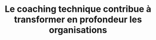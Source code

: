 ---
title: "Le coaching technique contribue à transformer en profondeur les organisations"
draft: false

############################# Target ############################
target:
  enable: true
  title: "_Nous transformons en profondeur les organisations"

  statement:
    description: "Selon le Gartner, les équipes d'ingénierie logicielle les plus performantes obtiennent des résultats :"
    figures:
      - number: "53%"
        details: "supérieurs en termes d'**expérience** et de **productivité** de leurs **employés**"
      - number: "37%"
        details: "supérieurs en termes d’**attraction** et de **fidélisation** de leurs **clients**"
    source:
      label: "*Source : 2020 Gartner Software Engineering Teams Survey"
      url: "https://www.gartner.com/smarterwithgartner/3-ways-to-make-your-software-engineering-team-50-more-effective"

  description: "Le coaching technique répond aux enjeux des entreprises qui veulent **se transformer durablement** en agissant sur 4 dimensions :"

  levels:
    - name: "Équipe"
      description: "Plus d’engagement, de partage, de collaboration"
      image: "images/offer/level-team.png"
    - name: "Management"
      description: "Plus de visibilité et meilleure maîtrise des coûts"
      image: "images/offer/level-management.png"
    - name: "Organisation"
      description: "Culture de l’amélioration continue"
      image: "images/offer/level-organisation.png"
    - name: "Externe"
      description: "Plus grande valeur ajoutée par les produits développés"
      image: "images/offer/level-external.png"


############################# Approach ############################
approach:
  enable: true
  title: "_Notre excellence technique au service de l’efficience"

  statement:
    description: "Pour que vos équipes retrouvent **la pleine maîtrise de leur code** et **de leur pipeline :**"
    actions:
      - description: "Nous insufflons **une culture de l’amélioration continue** au sein des équipes et **les faisons monter en compétences** sur leurs pratiques de développement"
      - description: "Nous intervenons **en immersion dans les équipes** et développons avec elles **les fonctionnalités du backlog** directement sur leur base de code"

  outcomes:
    - description: "Une plus grande maîtrise pour **fiabiliser le delivery**"
      items:
        - name: "Le **temps** de rétroaction est **réduit**"
        - name: "Les **processus** de livraison sont **améliorés**"
        - name: "L'**amélioration** continue est **entretenue**"
    - description: "Une plus grande maîtrise pour **favoriser l’impact systémique**"
      items:
        - name: "Les équipes **partagent** leurs connaissances avec **passion**"
        - name: "Le **rayonnement** au sein de l’organisation capte les **talents** et les **nouveaux projets**"
        - name: "La **qualité des produits** développés attire et retient davantage de **clients**"


############################# Method ############################
method:
  enable: true
  title: "_Notre coaching s’adapte aux besoins de chaque équipe"

  coaching:
    description: "avec **plusieurs niveaux d’accompagnement** et de formats d’intervention"
    formats:
      - name: "Coaching d’équipe"
        image: "images/offer/coaching-team.png"
        practices:
          - name: "Learning Hours"
            description: "apprendre et mettre en oeuvre les nouvelles pratiques par l’entrainement (kata, ...)"
          - name: "Mob Programming (équipe entière ou partie)"
            description: "réaliser une fonctionnalité du backlog en appliquant les bonnes pratiques vues lors des learning hours"
      - name: "Coaching individuel"
        image: "images/offer/coaching-individual.png"
        practices:
          - name: "Pair Programming"
            description: "résoudre les problèmes rencontrés lors des sessions de Mob ou pour approfondir des pratiques spécifiques"

  methods:
    description: "avec **un focus sur l’humain** pour permettre de gagner en autonomie"
    details: "Pour favoriser une montée en compétences soutenable et durable, nous alternons :"
    items:
      - label: "des cycles “in” : où le coach est en immersion dans l’équipe"
      - label: "des cycles “out” : où le coach s’efface temporairement"
    cycles:
      - name: "CYCLE IN"
        description: "Le coach technique accompagne l’équipe en session de coaching (collectif ou individuel)"
      - name: "CYCLE OUT"
        description: "Le coach technique laisse l’équipe expérimenter par elle-même"
    details:
      - element: "Les cycles viennent se calquer sur le rythme de l’équipe (sur 1 ou 2 sprint en fonction de la durée ou sur le Program Increment s’il existe)."
      - element: "À chaque début de cycle en immersion, le coach et l’équipe s’entendent sur un contrat de coaching qui va définir le périmètre d’intervention et les objectifs à atteindre."
    note: "A noter que bien qu’il ait un impact sur le delivery des équipes, le coach technique ne prend pas les tâches de développement individuellement."


############################# Results ############################
results:
  enable: true
  title: "_Nos résultats sont visibles et les impacts durables"
  image: "images/offer/results_fr.png"
  
  notes:
    - label: "Un accompagnement de coaching technique dure entre 6 mois et 1 an selon le périmètre d’intervention."
    - label: "Les impacts sur le changement culturel de l’équipe, les nouvelles pratiques mises en oeuvre et l’amélioration de la qualité du code sont visibles et mesurables pendant l’accompagnement."
    - label: "Il est courant que les impacts sur la performance du delivery et le rayonnement au sein de l’organisation soient visibles une fois l’accompagnement terminé."
  
  button:
    enable: true
    label: "Parlons en"
    link: "contact"
---